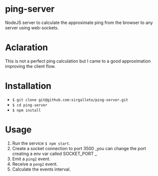 # ping-server
NodeJS server to calculate the approximate ping from the browser to any server using web-sockets. 

# Aclaration

This is not a perfect ping calculation but I came to a good approximation improving the client flow.

# Installation

  - `$ git clone git@github.com:sirgalleto/ping-server.git`
  - `$ cd ping-server`
  - `$ npm install`
  
# Usage
  
  1. Run the service `$ npm start`.
  3. Create a socket connection to port 3500 _you can change the port creating a env var called SOCKET_PORT _
  2. Emit a `ping2` event.
  3. Receive a `pong2` event.
  4. Calculate the events interval.
  
